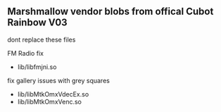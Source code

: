 Marshmallow vendor blobs from offical Cubot Rainbow V03
---------------
dont replace these files

FM Radio fix
- lib/libfmjni.so

 fix gallery issues with grey squares
- lib/libMtkOmxVdecEx.so
- lib/libMtkOmxVenc.so
